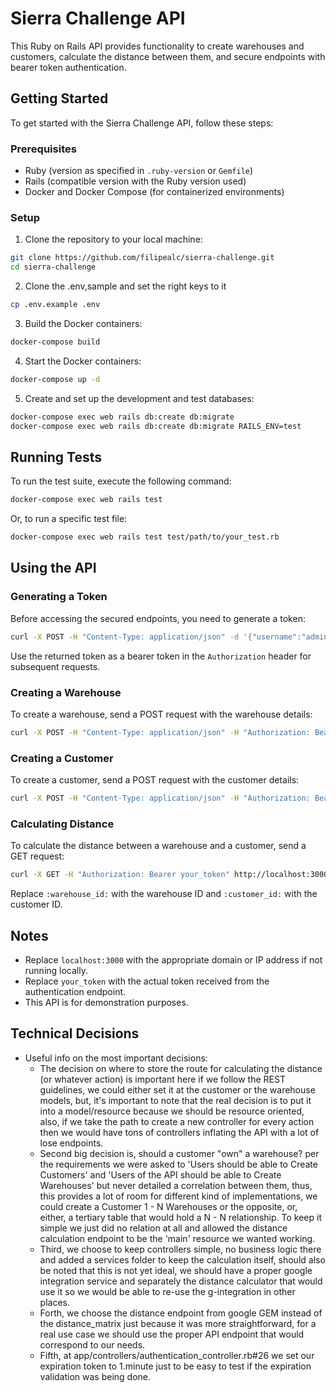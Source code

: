 # Sierra Challenge API

This Ruby on Rails API provides functionality to create warehouses and customers, calculate the distance between them, and secure endpoints with bearer token authentication.

## Getting Started

To get started with the Sierra Challenge API, follow these steps:

### Prerequisites

- Ruby (version as specified in `.ruby-version` or `Gemfile`)
- Rails (compatible version with the Ruby version used)
- Docker and Docker Compose (for containerized environments)

### Setup

1. Clone the repository to your local machine:

```bash
git clone https://github.com/filipealc/sierra-challenge.git
cd sierra-challenge
```

2. Clone the .env,sample and set the right keys to it

```bash
cp .env.example .env
```

3. Build the Docker containers:

```bash
docker-compose build
```

4. Start the Docker containers:

```bash
docker-compose up -d
```

5. Create and set up the development and test databases:

```bash
docker-compose exec web rails db:create db:migrate
docker-compose exec web rails db:create db:migrate RAILS_ENV=test
```

## Running Tests

To run the test suite, execute the following command:

```bash
docker-compose exec web rails test
```

Or, to run a specific test file:

```bash
docker-compose exec web rails test test/path/to/your_test.rb
```

## Using the API

### Generating a Token

Before accessing the secured endpoints, you need to generate a token:

```bash
curl -X POST -H "Content-Type: application/json" -d '{"username":"admin","password":"admin"}' http://localhost:3000/authenticate
```

Use the returned token as a bearer token in the `Authorization` header for subsequent requests.

### Creating a Warehouse

To create a warehouse, send a POST request with the warehouse details:

```bash
curl -X POST -H "Content-Type: application/json" -H "Authorization: Bearer your_token" -d '{"warehouse":{"name":"Main Warehouse","location":"Rod. Jorn. Manoel de Menezes, 2001 - Praia Mole, Florianópolis - SC, 88061-700"}}' http://localhost:3000/warehouses
```

### Creating a Customer

To create a customer, send a POST request with the customer details:

```bash
curl -X POST -H "Content-Type: application/json" -H "Authorization: Bearer your_token" -d '{"customer":{"name":"John","address":"R. Francisco Cândido Xavier, 702 - Campeche, Florianópolis - SC, 88066-027"}}' http://localhost:3000/customers
```

### Calculating Distance

To calculate the distance between a warehouse and a customer, send a GET request:

```bash
curl -X GET -H "Authorization: Bearer your_token" http://localhost:3000/warehouses/:warehouse_id:/distance_to_customer/:customer_id:
```

Replace `:warehouse_id:` with the warehouse ID and `:customer_id:` with the customer ID.

## Notes

- Replace `localhost:3000` with the appropriate domain or IP address if not running locally.
- Replace `your_token` with the actual token received from the authentication endpoint.
- This API is for demonstration purposes.

## Technical Decisions

- Useful info on the most important decisions:
  - The decision on where to store the route for calculating the distance (or whatever action) is important here if we follow the REST guidelines, we could either set it at the customer or the warehouse models, but, it's important to note that the real decision is to put it into a model/resource because we should be resource oriented, also, if we take the path to create a new controller for every action then we would have tons of controllers inflating the API with a lot of lose endpoints.
  - Second big decision is, should a customer "own" a warehouse? per the requirements we were asked to 'Users should be able to Create Customers' and 'Users of the API should be able to Create Warehouses' but never detailed a correlation between them, thus, this provides a lot of room for different kind of implementations, we could create a Customer 1 - N Warehouses or the opposite, or, either, a tertiary table that would hold a N - N relationship. To keep it simple we just did no relation at all and allowed the distance calculation endpoint to be the 'main' resource we wanted working.
  - Third, we choose to keep controllers simple, no business logic there and added a services folder to keep the calculation itself, should also be noted that this is not yet ideal, we should have a proper google integration service and separately the distance calculator that would use it so we would be able to re-use the g-integration in other places.
  - Forth, we choose the distance endpoint from google GEM instead of the distance_matrix just because it was more straightforward, for a real use case we should use the proper API endpoint that would correspond to our needs.
  - Fifth, at app/controllers/authentication_controller.rb#26 we set our expiration token to 1.minute just to be easy to test if the expiration validation was being done.
